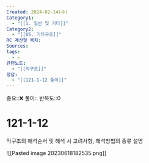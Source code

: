```yaml
---
Created: 2024-02-14(수)
Category1:
  - "[[1. 일반 및 기타]]"
Category2:
  - "[[05. 기타구조]]"
RC 계산형 목차: 
Sources: 
tags:
  - ✏️
관련노트:
  - "[[막구조]]"
정답:
  - "[[121-1-12 풀이]]"
---
```

중요::❌
풀이::
반복도::0
#  121-1-12

막구조의 해석순서 및 해석 시 고려사항, 해석방법의 종류 설명

![[Pasted image 20230618182535.png]]